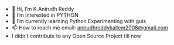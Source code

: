 - 👋 Hi, I’m K.Anirudh Reddy
- 👀 I’m interested in PYTHON 
- 🌱 I’m currently learning Python Experimenting with guis
- 📫 How to reach me email: anirudhreddykallem2008@gmail.com
- I didn't contribute to any Open Source Project till now


<!---
Anirudh-12/Anirudh-12 is a ✨ special ✨ repository because its `README.md` (this file) appears on your GitHub profile.
You can click the Preview link to take a look at your changes.
--->
